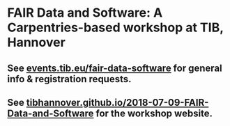 # FAIR Data and Software: A Carpentries-based workshop at TIB, Hannover

## See [events.tib.eu/fair-data-software](https://events.tib.eu/fair-data-software/) for general info & registration requests.

## See [tibhannover.github.io/2018-07-09-FAIR-Data-and-Software](https://tibhannover.github.io/2018-07-09-FAIR-Data-and-Software/) for the workshop website.

